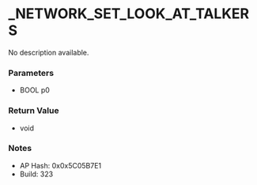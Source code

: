 # _NETWORK_SET_LOOK_AT_TALKERS

No description available.

### Parameters
* BOOL p0

### Return Value
* void

### Notes
* AP Hash: 0x0x5C05B7E1
* Build: 323

